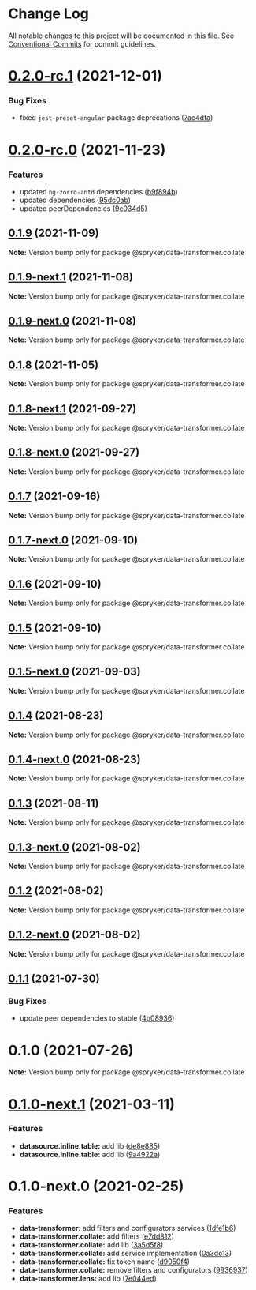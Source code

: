 # Change Log

All notable changes to this project will be documented in this file.
See [Conventional Commits](https://conventionalcommits.org) for commit guidelines.

# [0.2.0-rc.1](https://github.com/spryker/ui-components/compare/@spryker/data-transformer.collate@0.2.0-rc.0...@spryker/data-transformer.collate@0.2.0-rc.1) (2021-12-01)


### Bug Fixes

* fixed `jest-preset-angular` package deprecations ([7ae4dfa](https://github.com/spryker/ui-components/commit/7ae4dfa3e60b243490e2ccc50db4f2ffee0b8ab9))





# [0.2.0-rc.0](https://github.com/spryker/ui-components/compare/@spryker/data-transformer.collate@0.1.8-next.1...@spryker/data-transformer.collate@0.2.0-rc.0) (2021-11-23)


### Features

* updated `ng-zorro-antd` dependencies ([b9f894b](https://github.com/spryker/ui-components/commit/b9f894b5c6dd3e469bc8e0f01e251bb29e20e92d))
* updated dependencies ([95dc0ab](https://github.com/spryker/ui-components/commit/95dc0ab04dd4612dc2476ed2b487aee7c7304497))
* updated peerDependencies ([9c034d5](https://github.com/spryker/ui-components/commit/9c034d5d972cbeb9fd90135dd901521b9877247e))





## [0.1.9](https://github.com/spryker/ui-components/compare/@spryker/data-transformer.collate@0.1.9-next.1...@spryker/data-transformer.collate@0.1.9) (2021-11-09)

**Note:** Version bump only for package @spryker/data-transformer.collate





## [0.1.9-next.1](https://github.com/spryker/ui-components/compare/@spryker/data-transformer.collate@0.1.8...@spryker/data-transformer.collate@0.1.9-next.1) (2021-11-08)

**Note:** Version bump only for package @spryker/data-transformer.collate





## [0.1.9-next.0](https://github.com/spryker/zed-gui/compare/@spryker/data-transformer.collate@0.1.8-next.1...@spryker/data-transformer.collate@0.1.9-next.0) (2021-11-08)

**Note:** Version bump only for package @spryker/data-transformer.collate





## [0.1.8](https://github.com/spryker/ui-components/compare/@spryker/data-transformer.collate@0.1.8-next.1...@spryker/data-transformer.collate@0.1.8) (2021-11-05)

**Note:** Version bump only for package @spryker/data-transformer.collate





## [0.1.8-next.1](https://github.com/spryker/ui-components/compare/@spryker/data-transformer.collate@0.1.7...@spryker/data-transformer.collate@0.1.8-next.1) (2021-09-27)

**Note:** Version bump only for package @spryker/data-transformer.collate





## [0.1.8-next.0](https://github.com/spryker/zed-gui/compare/@spryker/data-transformer.collate@0.1.4...@spryker/data-transformer.collate@0.1.8-next.0) (2021-09-27)

**Note:** Version bump only for package @spryker/data-transformer.collate





## [0.1.7](https://github.com/spryker/ui-components/compare/@spryker/data-transformer.collate@0.1.7-next.0...@spryker/data-transformer.collate@0.1.7) (2021-09-16)

**Note:** Version bump only for package @spryker/data-transformer.collate





## [0.1.7-next.0](https://github.com/spryker/ui-components/compare/@spryker/data-transformer.collate@0.1.6...@spryker/data-transformer.collate@0.1.7-next.0) (2021-09-10)

**Note:** Version bump only for package @spryker/data-transformer.collate





## [0.1.6](https://github.com/spryker/ui-components/compare/@spryker/data-transformer.collate@0.1.5-next.0...@spryker/data-transformer.collate@0.1.6) (2021-09-10)

**Note:** Version bump only for package @spryker/data-transformer.collate





## [0.1.5](https://github.com/spryker/ui-components/compare/@spryker/data-transformer.collate@0.1.5-next.0...@spryker/data-transformer.collate@0.1.5) (2021-09-10)

**Note:** Version bump only for package @spryker/data-transformer.collate





## [0.1.5-next.0](https://github.com/spryker/ui-components/compare/@spryker/data-transformer.collate@0.1.4...@spryker/data-transformer.collate@0.1.5-next.0) (2021-09-03)

**Note:** Version bump only for package @spryker/data-transformer.collate





## [0.1.4](https://github.com/spryker/ui-components/compare/@spryker/data-transformer.collate@0.1.4-next.0...@spryker/data-transformer.collate@0.1.4) (2021-08-23)

**Note:** Version bump only for package @spryker/data-transformer.collate





## [0.1.4-next.0](https://github.com/spryker/ui-components/compare/@spryker/data-transformer.collate@0.1.3...@spryker/data-transformer.collate@0.1.4-next.0) (2021-08-23)

**Note:** Version bump only for package @spryker/data-transformer.collate





## [0.1.3](https://github.com/spryker/ui-components/compare/@spryker/data-transformer.collate@0.1.3-next.0...@spryker/data-transformer.collate@0.1.3) (2021-08-11)

**Note:** Version bump only for package @spryker/data-transformer.collate





## [0.1.3-next.0](https://github.com/spryker/ui-components/compare/@spryker/data-transformer.collate@0.1.2...@spryker/data-transformer.collate@0.1.3-next.0) (2021-08-02)

**Note:** Version bump only for package @spryker/data-transformer.collate





## [0.1.2](https://github.com/spryker/ui-components/compare/@spryker/data-transformer.collate@0.1.2-next.0...@spryker/data-transformer.collate@0.1.2) (2021-08-02)

**Note:** Version bump only for package @spryker/data-transformer.collate





## [0.1.2-next.0](https://github.com/spryker/ui-components/compare/@spryker/data-transformer.collate@0.1.1...@spryker/data-transformer.collate@0.1.2-next.0) (2021-08-02)

**Note:** Version bump only for package @spryker/data-transformer.collate





## [0.1.1](https://github.com/spryker/ui-components/compare/@spryker/data-transformer.collate@0.1.0...@spryker/data-transformer.collate@0.1.1) (2021-07-30)


### Bug Fixes

* update peer dependencies to stable ([4b08936](https://github.com/spryker/ui-components/commit/4b0893691360cf4bd66935aed24873266c98c4e4))





# 0.1.0 (2021-07-26)

**Note:** Version bump only for package @spryker/data-transformer.collate





# [0.1.0-next.1](https://github.com/spryker/ui-components/compare/@spryker/data-transformer.collate@0.1.0-next.0...@spryker/data-transformer.collate@0.1.0-next.1) (2021-03-11)


### Features

* **datasource.inline.table:** add lib ([de8e885](https://github.com/spryker/ui-components/commit/de8e8855e48958daed8515e388d76267f07ed59e))
* **datasource.inline.table:** add lib ([9a4922a](https://github.com/spryker/ui-components/commit/9a4922abf05f78ecd1f8a723773cd206c077db13))





# 0.1.0-next.0 (2021-02-25)


### Features

* **data-transformer:** add filters and configurators services ([1dfe1b6](https://github.com/spryker/ui-components/commit/1dfe1b6b8c84e5742bea658145c46eeca97b3915))
* **data-transformer.collate:** add filters ([e7dd812](https://github.com/spryker/ui-components/commit/e7dd81247ba953d38fc44109a45053c930ec9aa0))
* **data-transformer.collate:** add lib ([3a5d5f8](https://github.com/spryker/ui-components/commit/3a5d5f8fa11efbd8ef1f061ed8cdc48fb0bcbb95))
* **data-transformer.collate:** add service implementation ([0a3dc13](https://github.com/spryker/ui-components/commit/0a3dc13739c712c149645635d72154a64eb2f7ec))
* **data-transformer.collate:** fix token name ([d9050f4](https://github.com/spryker/ui-components/commit/d9050f4531c617cd8c8b64c1f4755f5bce82a45a))
* **data-transformer.collate:** remove filters and configurators ([9936937](https://github.com/spryker/ui-components/commit/99369375894d028e4b0364d5a9a77d5d420d11ba))
* **data-transformer.lens:** add lib ([7e044ed](https://github.com/spryker/ui-components/commit/7e044ed92fa7a35daca3c70529d0b77a33d2cd0c))
